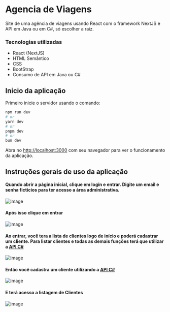 # Agencia de Viagens
Site de uma agência de viagens usando React com o framework NextJS e API em Java ou em C#, só escolher a raiz.
### Tecnologias utilizadas
- React (NextJS)
- HTML Semântico
- CSS
- BootStrap
- Consumo de API em Java ou C#

## Inicio da aplicação

Primeiro inicie o servidor usando o comando:

```bash
npm run dev
# or
yarn dev
# or
pnpm dev
# or
bun dev
```

Abra no [http://localhost:3000](http://localhost:3000) com seu navegador para ver o funcionamento da aplicação.

## Instruções gerais de uso da aplicação
#### Quando abrir a página inicial, clique em login e entrar. Digite um email e senha ficticios para ter acesso a área administrativa.
![image](https://github.com/heitorpimentel/hp-viagens-final/assets/130229709/94061f67-eaad-4a69-8612-11a320712aba)

#### Após isso clique em entrar
![image](https://github.com/heitorpimentel/hp-viagens-final/assets/130229709/9ee00c09-962f-4e1e-a87f-713679bfb31e)

#### Ao entrar, você tera a lista de clientes logo de início  e poderá cadastrar um cliente. Para listar clientes e todas as demais funções terá que utilizar a [API C#](https://github.com/heitorpimentel/HpViagensApiCsharpe.git)
![image](https://github.com/heitorpimentel/hp-viagens-final/assets/130229709/cda123f5-1545-4871-b5af-01e5a453a727)

#### Então você cadastra um cliente utilizando a [API C#](https://github.com/heitorpimentel/HpViagensApiCsharpe.git)
![image](https://github.com/heitorpimentel/hp-viagens-final/assets/130229709/52563256-dae9-4ffc-8c4e-4fdb8c73c4e2)

#### E terá acesso a listagem de Clientes
![image](https://github.com/heitorpimentel/hp-viagens-final/assets/130229709/8ead80dc-9e50-4c4a-b792-74d7f6a883f4)

